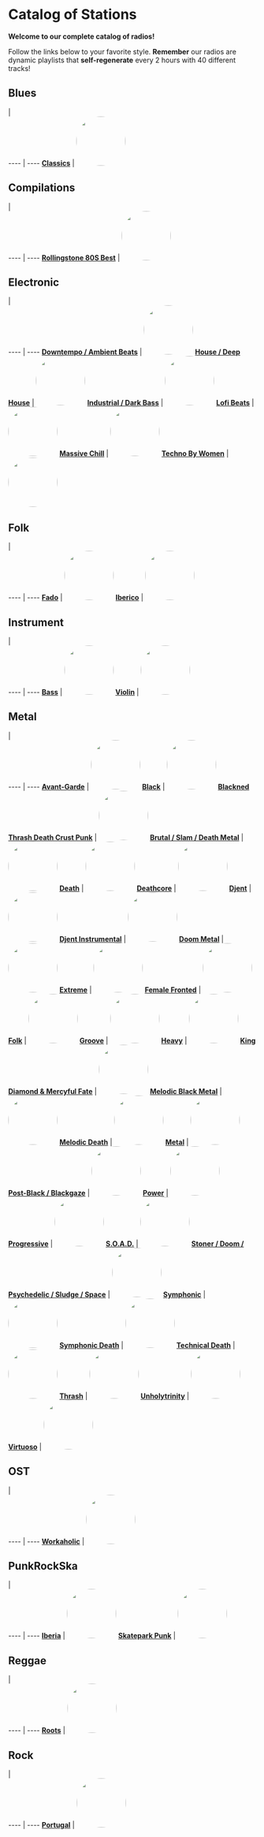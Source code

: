 

<style>
figure {
  border: 0px #cccccc solid;
  padding: 4px;
  margin: auto;
  align: center;
}
</style>

# Catalog of Stations

**Welcome to our complete catalog of radios!**

Follow the links below to your favorite style. **Remember** our radios
are dynamic playlists that **self-regenerate** every 2 hours with 40 different
tracks!

## Blues

  |  
 ---- | ---- 
[**Classics**](https://radioninjapirata.github.io/radio_bluesclassics.html) | <a href="https://radioninjapirata.github.io/radio_bluesclassics.html" target="_blank"><img src="https://mosaic.scdn.co/640/ab67616d0000b273248c1577ee2ffc00ac6ab235ab67616d0000b273519857135976b0a503564aa9ab67616d0000b273aaed21168c62222c5f762c2dab67616d0000b273d77a5abbcaa6dd5db0289dd8" height="100" width="auto" style="border-radius:50%"></a>

## Compilations

  |  
 ---- | ---- 
[**Rollingstone 80S Best**](https://radioninjapirata.github.io/radio_rollingbest80s.html) | <a href="https://radioninjapirata.github.io/radio_rollingbest80s.html" target="_blank"><img src="https://mosaic.scdn.co/640/ab67616d0000b27321590ea36e6264a1917d02ebab67616d0000b273c8e97cafeb2acb85b21a777eab67616d0000b273d30fcf6340831edbafb45e38ab67616d0000b273d9e06f988048ecf3c54ca749" height="100" width="auto" style="border-radius:50%"></a>

## Electronic

  |  
 ---- | ---- 
[**Downtempo / Ambient Beats**](https://radioninjapirata.github.io/radio_downtempo.html) | <a href="https://radioninjapirata.github.io/radio_downtempo.html" target="_blank"><img src="https://mosaic.scdn.co/640/ab67616d0000b27302a6fdf1c6a488c3a399bf02ab67616d0000b2735a211e59cfc9838354927f2dab67616d0000b2738de15dde318201b4a4e25b21ab67616d0000b273c0f985fa9c8f2d7de744cf1a" height="100" width="auto" style="border-radius:50%"></a>
[**House / Deep House**](https://radioninjapirata.github.io/house.html) | <a href="https://radioninjapirata.github.io/house.html" target="_blank"><img src="https://mosaic.scdn.co/640/ab67616d0000b27330582c75d7167b8787cd4c88ab67616d0000b2735199b17c441bc87888f5aa3dab67616d0000b27377a60c017f9b003aff17ddc3ab67616d0000b273cc23e7562cc57c84d006d31c" height="100" width="auto" style="border-radius:50%"></a>
[**Industrial / Dark Bass**](https://radioninjapirata.github.io/radio_industrial_darkbass.html) | <a href="https://radioninjapirata.github.io/radio_industrial_darkbass.html" target="_blank"><img src="https://mosaic.scdn.co/640/ab67616d0000b273384d8047d88fe2d7887a7b15ab67616d0000b2735c7163a25982826855956f47ab67616d0000b273cc05a8ab2cb74974a55edfbcab67616d0000b273e260f2d82802786e3bd67334" height="100" width="auto" style="border-radius:50%"></a>
[**Lofi Beats**](https://radioninjapirata.github.io/radio_lofi.html) | <a href="https://radioninjapirata.github.io/radio_lofi.html" target="_blank"><img src="https://mosaic.scdn.co/640/ab67616d0000b2731391f4532a0ca52f837686adab67616d0000b273303a2ee3483ed0f0cfd4930aab67616d0000b2736b157786b1e5e227ffad1988ab67616d0000b273ce5f89f612c0066119fe1d47" height="100" width="auto" style="border-radius:50%"></a>
[**Massive Chill**](https://radioninjapirata.github.io/massive_chill.html) | <a href="https://radioninjapirata.github.io/massive_chill.html" target="_blank"><img src="https://mosaic.scdn.co/640/ab67616d0000b2734a3ed904a4cad2eeb4820d8aab67616d0000b273b82fe33320749e252038923bab67616d0000b273d392657cdd44c2a853593e79ab67616d0000b273dc20397b139223620af148f6" height="100" width="auto" style="border-radius:50%"></a>
[**Techno By Women**](https://radioninjapirata.github.io/radio_technowomen.html) | <a href="https://radioninjapirata.github.io/radio_technowomen.html" target="_blank"><img src="https://mosaic.scdn.co/640/ab67616d0000b273a520fb500aa1871eb2cc5ff6ab67616d0000b273a8d85eb60ed53439bdebb74aab67616d0000b273aba46c717b6562b5d08d2b6dab67616d0000b273abb786d64911210e07178634" height="100" width="auto" style="border-radius:50%"></a>

## Folk

  |  
 ---- | ---- 
[**Fado**](https://radioninjapirata.github.io/radio_fado.html) | <a href="https://radioninjapirata.github.io/radio_fado.html" target="_blank"><img src="https://mosaic.scdn.co/640/3792e8b19ed145afc92e1ed364e8637a05ea4845ab67616d0000b273628c44bb93bbd6cf19db73a1ab67616d0000b2739fa0ac977eb250e8fe2efc09ab67616d0000b273fc5664d0103a130c51503c85" height="100" width="auto" style="border-radius:50%"></a>
[**Iberico**](https://radioninjapirata.github.io/radio_folkiberico.html) | <a href="https://radioninjapirata.github.io/radio_folkiberico.html" target="_blank"><img src="https://mosaic.scdn.co/640/ab67616d0000b27376eacf1e6b2a9c842390a6edab67616d0000b2738fdf3361f8c613a002292352ab67616d0000b273be90da0b9e6aa6f121ca9fd1ab67616d0000b273e4794ba2b30c90e1069b6e73" height="100" width="auto" style="border-radius:50%"></a>

## Instrument

  |  
 ---- | ---- 
[**Bass**](https://radioninjapirata.github.io/radio_bassists.html) | <a href="https://radioninjapirata.github.io/radio_bassists.html" target="_blank"><img src="https://mosaic.scdn.co/640/ab67616d0000b273183de63f5c1f93cde34a1534ab67616d0000b273502343350fd39924c2439354ab67616d0000b2736a61089ace9a2b539432bd30ab67616d0000b2739f6241d756d922d2fce76769" height="100" width="auto" style="border-radius:50%"></a>
[**Violin**](https://radioninjapirata.github.io/radio_violin.html) | <a href="https://radioninjapirata.github.io/radio_violin.html" target="_blank"><img src="https://mosaic.scdn.co/640/ab67616d0000b27362050e4ccc4a193182801651ab67616d0000b273dc5828f1a258fae4843871e6ab67616d0000b273e38051840ec58a50d18214a7ab67616d0000b273f9d00b3f5a4079b4a88fa5c4" height="100" width="auto" style="border-radius:50%"></a>

## Metal

  |  
 ---- | ---- 
[**Avant-Garde**](https://radioninjapirata.github.io/radio_metalavantgarde.html) | <a href="https://radioninjapirata.github.io/radio_metalavantgarde.html" target="_blank"><img src="https://mosaic.scdn.co/640/ab67616d0000b2735a28dcb131f341f6d15a6b61ab67616d0000b2736e46a6514cb0da28144cb032ab67616d0000b273ae039f117228528553b88257ab67616d0000b273bba285db419812973f3651b8" height="100" width="auto" style="border-radius:50%"></a>
[**Black**](https://radioninjapirata.github.io/radio_blackmetal.html) | <a href="https://radioninjapirata.github.io/radio_blackmetal.html" target="_blank"><img src="https://mosaic.scdn.co/640/ab67616d0000b27316cd45f5c45671e4570c56bfab67616d0000b2735a5c2b512e25b65c06869499ab67616d0000b273a430dd51d62bee6ebd95f7e8ab67616d0000b273bcc7704db0eedb5872929bad" height="100" width="auto" style="border-radius:50%"></a>
[**Blackned Thrash Death Crust Punk**](https://radioninjapirata.github.io/radio_blacknedthrash.html) | <a href="https://radioninjapirata.github.io/radio_blacknedthrash.html" target="_blank"><img src="https://mosaic.scdn.co/640/ab67616d0000b273001a0185ff2623e76c3fcdc7ab67616d0000b27329df56f806df853bae68ca34ab67616d0000b2735c231c7a3c796370d1550358ab67616d0000b273fd3d89b378ec6411638e4bca" height="100" width="auto" style="border-radius:50%"></a>
[**Brutal / Slam / Death Metal**](https://radioninjapirata.github.io/radio_brutaldeathmetal.html) | <a href="https://radioninjapirata.github.io/radio_brutaldeathmetal.html" target="_blank"><img src="https://mosaic.scdn.co/640/ab67616d0000b2731a042621b9d352131baeaccaab67616d0000b2732bd186a5fb10c476791d89dcab67616d0000b273321ccf9b8241015e8fa147c1ab67616d0000b273fee21674f0d1c14040e4f850" height="100" width="auto" style="border-radius:50%"></a>
[**Death**](https://radioninjapirata.github.io/radio_deathmetal.html) | <a href="https://radioninjapirata.github.io/radio_deathmetal.html" target="_blank"><img src="https://mosaic.scdn.co/640/ab67616d0000b27342657264e137d2c5a0979b08ab67616d0000b2735a32b44a6c0794f46765cc08ab67616d0000b273f07b7ce5bd888af91b10afadab67616d0000b273f5536c732a85425fa80adcdc" height="100" width="auto" style="border-radius:50%"></a>
[**Deathcore**](https://radioninjapirata.github.io/deathcore.html) | <a href="https://radioninjapirata.github.io/deathcore.html" target="_blank"><img src="https://i.scdn.co/image/ab67706c0000bebbdc88e3ba6ac54710a8d212c1" height="100" width="auto" style="border-radius:50%"></a>
[**Djent**](https://radioninjapirata.github.io/radio_djent.html) | <a href="https://radioninjapirata.github.io/radio_djent.html" target="_blank"><img src="https://mosaic.scdn.co/640/ab67616d0000b2734f8841321924475cc5db5c92ab67616d0000b2737b6dedd3aa72e47c020e9815ab67616d0000b2737f5c36f1783f8003b3be2a1fab67616d0000b27399aacb52297958a8a75ea040" height="100" width="auto" style="border-radius:50%"></a>
[**Djent Instrumental**](https://radioninjapirata.github.io/radio_instrumentaldjent.html) | <a href="https://radioninjapirata.github.io/radio_instrumentaldjent.html" target="_blank"><img src="https://mosaic.scdn.co/640/ab67616d0000b2739e5b87b48246a5b91763c297ab67616d0000b273a5a49ab3fd0875948e5ec41eab67616d0000b273a8d3579b47edc658f075ba48ab67616d0000b273d0908708119a9ba7b331dc81" height="100" width="auto" style="border-radius:50%"></a>
[**Doom Metal**](https://radioninjapirata.github.io/radio_doom.html) | <a href="https://radioninjapirata.github.io/radio_doom.html" target="_blank"><img src="https://mosaic.scdn.co/640/ab67616d0000b2730f8df76ca6a842592c13dec9ab67616d0000b2734bcc25db14b74c971638413bab67616d0000b2736ed718071a6addf514377029ab67616d0000b273839904eceb38d3816d9d27b8" height="100" width="auto" style="border-radius:50%"></a>
[**Extreme**](https://radioninjapirata.github.io/radio_extrememetal.html) | <a href="https://radioninjapirata.github.io/radio_extrememetal.html" target="_blank"><img src="https://mosaic.scdn.co/640/ab67616d0000b2732f5d8523275c886f98e5b649ab67616d0000b2737ab04008fd89d632806ddb0bab67616d0000b273c231cf9fe54aef8a0aed2788ab67616d0000b273eb269b23e00dbb89fca907a3" height="100" width="auto" style="border-radius:50%"></a>
[**Female Fronted**](https://radioninjapirata.github.io/radio_femalefrontedmetal.html) | <a href="https://radioninjapirata.github.io/radio_femalefrontedmetal.html" target="_blank"><img src="https://mosaic.scdn.co/640/ab67616d0000b2730d4d6315f9ad91d9d2996fdbab67616d0000b27318cf42faeb84df311d1623f3ab67616d0000b273daaf737ecad805e5c098de11ab67616d0000b273f9a0a60bcf0fadbda69dde80" height="100" width="auto" style="border-radius:50%"></a>
[**Folk**](https://radioninjapirata.github.io/radio_folkmetal.html) | <a href="https://radioninjapirata.github.io/radio_folkmetal.html" target="_blank"><img src="https://mosaic.scdn.co/640/ab67616d0000b2731b60219eea92ca9071ac0d86ab67616d0000b2734c78ba7e4eb3cc4a948ebc97ab67616d0000b273d65bd1a3e799a684dc353e63ab67616d0000b273e09a6f5d211cf480f0fc1ff0" height="100" width="auto" style="border-radius:50%"></a>
[**Groove**](https://radioninjapirata.github.io/radio_groovemetal.html) | <a href="https://radioninjapirata.github.io/radio_groovemetal.html" target="_blank"><img src="https://mosaic.scdn.co/640/ab67616d0000b27305845d84500e5b610b25b876ab67616d0000b27320fb1d4de69c449c860f3b95ab67616d0000b2733ac71450f70f8dae74a215e9ab67616d0000b2737dd866aff9048aa377e6ca08" height="100" width="auto" style="border-radius:50%"></a>
[**Heavy**](https://radioninjapirata.github.io/radio_heavymetal.html) | <a href="https://radioninjapirata.github.io/radio_heavymetal.html" target="_blank"><img src="https://mosaic.scdn.co/640/ab67616d0000b2730e68edfccfe5a233d3150435ab67616d0000b27325bb1649ee21b7c3c198e545ab67616d0000b27349fd1cdadf9467d3cc2d702aab67616d0000b273913eb557ff845c5cb5c5a556" height="100" width="auto" style="border-radius:50%"></a>
[**King Diamond & Mercyful Fate**](https://radioninjapirata.github.io/radio_fan_KDMF.html) | <a href="https://radioninjapirata.github.io/radio_fan_KDMF.html" target="_blank"><img src="https://i.scdn.co/image/ab67706c0000bebbf10c00314f7927884f62c55d" height="100" width="auto" style="border-radius:50%"></a>
[**Melodic Black Metal**](https://radioninjapirata.github.io/radio_melodicblackmetal.html) | <a href="https://radioninjapirata.github.io/radio_melodicblackmetal.html" target="_blank"><img src="https://mosaic.scdn.co/640/ab67616d0000b27332f8f2f419cbeb6f3ce93102ab67616d0000b2737bfbe3677bf3360e63792b86ab67616d0000b273b277ee9d35a5745c9fbb8e09ab67616d0000b273d157658694e0c5605eba3dcd" height="100" width="auto" style="border-radius:50%"></a>
[**Melodic Death**](https://radioninjapirata.github.io/radio_melodicdeathmetal.html) | <a href="https://radioninjapirata.github.io/radio_melodicdeathmetal.html" target="_blank"><img src="https://mosaic.scdn.co/640/ab67616d0000b27324c7da4e61fbda673dfae76aab67616d0000b27337ebbdf4095e92c91b84411bab67616d0000b2738322726fd490bac98fc13eebab67616d0000b273ca5a00401e02dbef1a71fd43" height="100" width="auto" style="border-radius:50%"></a>
[**Metal**](https://radioninjapirata.github.io/radio_metal.html) | <a href="https://radioninjapirata.github.io/radio_metal.html" target="_blank"><img src="https://mosaic.scdn.co/640/ab67616d0000b27315805fd2739f1e02b256d438ab67616d0000b27316d06736bfbe9276cd2db07dab67616d0000b27317306e845df7d0ce3b6cb721ab67616d0000b273b4aea229ce3a46e0a32a1dfc" height="100" width="auto" style="border-radius:50%"></a>
[**Post-Black / Blackgaze**](https://radioninjapirata.github.io/radio_blackgaze.html) | <a href="https://radioninjapirata.github.io/radio_blackgaze.html" target="_blank"><img src="https://i.scdn.co/image/ab67706c0000bebbafcbc35c0babb9608d6986a6" height="100" width="auto" style="border-radius:50%"></a>
[**Power**](https://radioninjapirata.github.io/radio_powermetal.html) | <a href="https://radioninjapirata.github.io/radio_powermetal.html" target="_blank"><img src="https://i.scdn.co/image/ab67706c0000bebbb518b49b7761aacee6f395eb" height="100" width="auto" style="border-radius:50%"></a>
[**Progressive**](https://radioninjapirata.github.io/radio_progrock.html) | <a href="https://radioninjapirata.github.io/radio_progrock.html" target="_blank"><img src="https://mosaic.scdn.co/640/ab67616d0000b2734f17f1b44e0624fa28331a73ab67616d0000b2735634995bd329d20a212ce948ab67616d0000b27361ca915373ec701351ade95aab67616d0000b273de4f5b7ed63409ece2031c4f" height="100" width="auto" style="border-radius:50%"></a>
[**S.O.A.D.**](https://radioninjapirata.github.io/radio_soad.html) | <a href="https://radioninjapirata.github.io/radio_soad.html" target="_blank"><img src="https://mosaic.scdn.co/640/ab67616d0000b2732dc63e977bd5101072adcef6ab67616d0000b273401dd486dc6d75239968ef86ab67616d0000b273869e711ac5cbb1460801e0e0ab67616d0000b273a867435c4c44dec3733433cd" height="100" width="auto" style="border-radius:50%"></a>
[**Stoner / Doom / Psychedelic / Sludge / Space**](https://radioninjapirata.github.io/radio_stonerrock.html) | <a href="https://radioninjapirata.github.io/radio_stonerrock.html" target="_blank"><img src="https://i.scdn.co/image/ab67706c0000bebb70019b92b807cfbf162f006b" height="100" width="auto" style="border-radius:50%"></a>
[**Symphonic**](https://radioninjapirata.github.io/radio_symphonicmetal.html) | <a href="https://radioninjapirata.github.io/radio_symphonicmetal.html" target="_blank"><img src="https://mosaic.scdn.co/640/ab67616d0000b2732e1d7d885789694da9ce262dab67616d0000b273b1567a05b56eed8fd7372d42ab67616d0000b273b3ace00e2da3b9da3d023cccab67616d0000b273c02f13a41ff0fbf4523fc31c" height="100" width="auto" style="border-radius:50%"></a>
[**Symphonic Death**](https://radioninjapirata.github.io/radio_symphonicdeathmetal.html) | <a href="https://radioninjapirata.github.io/radio_symphonicdeathmetal.html" target="_blank"><img src="https://mosaic.scdn.co/640/ab67616d0000b2734633549d03ae452fb45120e0ab67616d0000b273490e7629a14fce3bc70b668aab67616d0000b2737b64560fae0ba9078f8102abab67616d0000b273ed5705855c2873ef6785aa1a" height="100" width="auto" style="border-radius:50%"></a>
[**Technical Death**](https://radioninjapirata.github.io/radio_technicaldeathmetal.html) | <a href="https://radioninjapirata.github.io/radio_technicaldeathmetal.html" target="_blank"><img src="https://mosaic.scdn.co/640/ab67616d0000b2732dff69676f56b48fb61b404fab67616d0000b27366ee20871bd2217144663be0ab67616d0000b2736a466911af346f839f9dc179ab67616d0000b2736dec7b4cb486369a77dbeba9" height="100" width="auto" style="border-radius:50%"></a>
[**Thrash**](https://radioninjapirata.github.io/radio_thrashmetal.html) | <a href="https://radioninjapirata.github.io/radio_thrashmetal.html" target="_blank"><img src="https://mosaic.scdn.co/640/ab67616d0000b2730cf7d4299e3854aa6a67f5e3ab67616d0000b2739c8a21a4f0389ff86e17bb29ab67616d0000b273eea191f2c13cc63ecf75e234ab67616d0000b273fd838eb5b10e309f18ee48d0" height="100" width="auto" style="border-radius:50%"></a>
[**Unholytrinity**](https://radioninjapirata.github.io/radio_unholytrinity.html) | <a href="https://radioninjapirata.github.io/radio_unholytrinity.html" target="_blank"><img src="https://mosaic.scdn.co/640/ab67616d0000b273411273faf141b18444bc110dab67616d0000b2736f2f499c1df1f210c9b34b32ab67616d0000b2739683e5d7361bb80bfb00f46dab67616d0000b273a9e37e7beab1e15160f2c705" height="100" width="auto" style="border-radius:50%"></a>
[**Virtuoso**](https://radioninjapirata.github.io/radio_guitarvirtuoso.html) | <a href="https://radioninjapirata.github.io/radio_guitarvirtuoso.html" target="_blank"><img src="https://mosaic.scdn.co/640/ab67616d0000b2735959697d9351cf65dd52df30ab67616d0000b273903eca341efac8ecd2a1812cab67616d0000b273b44a79ea4e533b33b5e7e055ab67616d0000b273e70716bdc3792c999cfe99bf" height="100" width="auto" style="border-radius:50%"></a>

## OST

  |  
 ---- | ---- 
[**Workaholic**](https://radioninjapirata.github.io/radio_ostworkaholic.html) | <a href="https://radioninjapirata.github.io/radio_ostworkaholic.html" target="_blank"><img src="https://mosaic.scdn.co/640/ab67616d0000b273a0b4ce54fd48230592f05460ab67616d0000b273a95215ad3af6f2e9bea1db33ab67616d0000b273ce95cba7ae4c1d23db5fafa3ab67616d0000b273d676d4612600941d887f5215" height="100" width="auto" style="border-radius:50%"></a>

## PunkRockSka

  |  
 ---- | ---- 
[**Iberia**](https://radioninjapirata.github.io/radio_iberianpunkrock.html) | <a href="https://radioninjapirata.github.io/radio_iberianpunkrock.html" target="_blank"><img src="https://mosaic.scdn.co/640/ab67616d0000b273081d190160cc2b9588deebd6ab67616d0000b2733cf90d9e9efea52f3bae7ac7ab67616d0000b2736e66afc2bfc2a5e552fe89aaab67616d0000b273d9064b34d7b7896065067dc2" height="100" width="auto" style="border-radius:50%"></a>
[**Skatepark Punk**](https://radioninjapirata.github.io/radio_skateparkpunk.html) | <a href="https://radioninjapirata.github.io/radio_skateparkpunk.html" target="_blank"><img src="https://mosaic.scdn.co/640/ab67616d0000b2737a7d510b896487f291950831ab67616d0000b27384a914c0b799fef198000642ab67616d0000b273a7ad60820a858fd2e073f03fab67616d0000b273d2477f14fcb48c2a3043afdb" height="100" width="auto" style="border-radius:50%"></a>

## Reggae

  |  
 ---- | ---- 
[**Roots**](https://radioninjapirata.github.io/radio_reggaeroots.html) | <a href="https://radioninjapirata.github.io/radio_reggaeroots.html" target="_blank"><img src="https://i.scdn.co/image/ab67706c0000bebb75bc0bda05b4eb00cf749913" height="100" width="auto" style="border-radius:50%"></a>

## Rock

  |  
 ---- | ---- 
[**Portugal**](https://radioninjapirata.github.io/radio_rockportugues.html) | <a href="https://radioninjapirata.github.io/radio_rockportugues.html" target="_blank"><img src="https://mosaic.scdn.co/640/ab67616d0000b2732083f19d285e9829853e0d85ab67616d0000b2736b66389886c2f63b52a212f8ab67616d0000b2737f8a1afb6899c537bbfe68dcab67616d0000b273831e5149c84be755eb62fbaa" height="100" width="auto" style="border-radius:50%"></a>